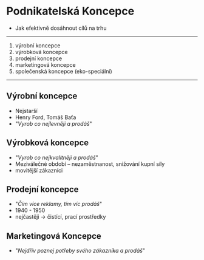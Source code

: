 # Podnikatelská Koncepce
- Jak efektivně dosáhnout cílů na trhu
-----------------------------------------------------------
1) výrobní koncepce
2) výrobková koncepce
3) prodejní koncepce
4) marketingová koncepce
5) společenská koncepce (eko-speciální)
--------------------------------------------------------
## Výrobní koncepce
- Nejstarší
- Henry Ford, Tomáš Baťa
- "*Vyrob co nejlevněji a prodáš*"
## Výrobková koncepce
- "*Vyrob co nejkvalitněji a prodáš*"
- Meziválečné období – nezaměstnanost, snižování kupní síly
- movitější zákazníci
## Prodejní koncepce
- "*Čím více reklamy, tím víc prodáš*"
- 1940 - 1950
- nejčastěji -> čistící, prací prostředky
## Marketingová Koncepce
- "*Nejdřív poznej potřeby svého zákazníka a prodáš*"
